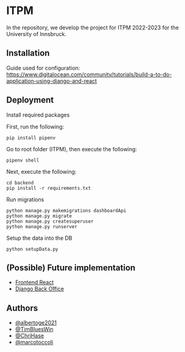 
# ITPM

In the repository, we develop the project for ITPM 2022-2023 for the University of Innsbruck.

## Installation

Guide used for configuration: https://www.digitalocean.com/community/tutorials/build-a-to-do-application-using-django-and-react
    
## Deployment

Install required packages

First, run the following:
```
pip install pipenv
```

Go to root folder (ITPM), then execute the following:

```
pipenv shell
```

Next, execute the following:
```
cd backend
pip install -r requirements.txt
```

Run migrations


```
python manage.py makemigrations dashboardApi
python manage.py migrate
python manage.py createsuperuser
python manage.py runserver
```

Setup the data into the DB

```
python setupData.py
```

## (Possible) Future implementation

 - [Frontend React](https://github.com/coreui/coreui-free-react-admin-template)
 - [Django Back Office](https://github.com/MaferMazu/django-backoffice)


## Authors

- [@albertoge2021](https://www.github.com/albertoge2021)
- [@TimBluesWin](https://github.com/TimBluesWin)
- [@ChriHase](https://github.com/ChriHase)
- [@marcotoccoli](https://github.com/marcotoccoli)

